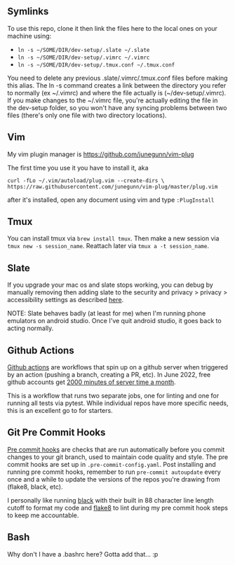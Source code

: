 ## Symlinks
To use this repo, clone it then link the files here to the local ones on your machine using:

 - `ln -s ~/SOME/DIR/dev-setup/.slate ~/.slate`
 - `ln -s ~/SOME/DIR/dev-setup/.vimrc ~/.vimrc`
 - `ln -s ~/SOME/DIR/dev-setup/.tmux.conf ~/.tmux.conf`
 
You need to delete any previous .slate/.vimrc/.tmux.conf files before making this alias. The ln -s command creates a link between the directory you refer to normally (ex \~/.vimrc) and where the file actually is (\~/dev-setup/.vimrc). If you make changes to the ~/.vimrc file, you're actually editing the file in the dev-setup folder, so you won't have any syncing problems between two files (there's only one file with two directory locations).

## Vim
My vim plugin manager is https://github.com/junegunn/vim-plug

The first time you use it you have to install it, aka

`curl -fLo ~/.vim/autoload/plug.vim --create-dirs \
    https://raw.githubusercontent.com/junegunn/vim-plug/master/plug.vim`
    
after it's installed, open any document using vim and type `:PlugInstall`

## Tmux
You can install tmux via `brew install tmux`. Then make a new session via `tmux new -s session_name`. Reattach later via `tmux a -t session_name`.

## Slate
If you upgrade your mac os and slate stops working, you can debug by manually removing then adding slate to the security and privacy > privacy > accessibility settings as described [here](https://github.com/jigish/slate/issues/405).

NOTE: Slate behaves badly (at least for me) when I'm running phone emulators on android studio. Once I've quit android studio, it goes back to acting normally.

## Github Actions
[Github actions](https://docs.github.com/en/actions/learn-github-actions/understanding-github-actions) are workflows that spin up on a github server when triggered by an action (pushing a branch, creating a PR, etc). In June 2022, free github accounts get [2000 minutes of server time a month](https://docs.github.com/en/billing/managing-billing-for-github-actions/about-billing-for-github-actions).

This is a workflow that runs two separate jobs, one for linting and one for running all tests via pytest. While individual repos have more specific needs, this is an excellent go to for starters.

## Git Pre Commit Hooks
[Pre commit hooks](https://pre-commit.com/#pre-commit-configyaml---hooks) are checks that are run automatically before you commit changes to your git branch, used to maintain code quality and style. The pre commit hooks are set up in `.pre-commit-config.yaml`. Post installing and running pre commit hooks, remember to run `pre-commit autoupdate` every once and a while to update the versions of the repos you're drawing from (flake8, black, etc).

I personally like running [black](https://github.com/psf/black) with their built in 88 character line length cutoff to format my code and [flake8](https://flake8.pycqa.org/en/latest/) to lint during my pre commit hook steps to keep me accountable.


## Bash
Why don't I have a .bashrc here? Gotta add that... :p
